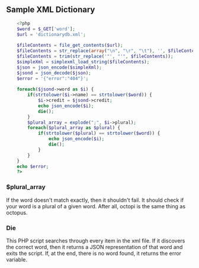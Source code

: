 ## Sample XML Dictionary

```PHP
    <?php
	$word = $_GET['word'];
	$url = 'dictionarydb.xml';
	
	$fileContents = file_get_contents($url);
	$fileContents = str_replace(array("\n", "\r", "\t"), '', $fileContents);
	$fileContents = trim(str_replace('"', "'", $fileContents));
	$simpleXml = simplexml_load_string($fileContents);
	$json = json_encode($simpleXml);
	$jsond = json_decode($json);
	$error = '{"error":"404"}';
	
	foreach($jsond->word as $i) {
		if(strtolower($i->name) == strtolower($word)) {
			$i->credit = $jsond->credit;
			echo json_encode($i);	
			die();
		}
		$plural_array = explode(";", $i->plural);
		foreach($plural_array as $plural) {
			if(strtolower($plural) == strtolower($word)) {
				echo json_encode($i);	
				die();
			}
		}
	}
	echo $error;
    ?>
```

### $plural_array
If the word doesn't match exactly, then it shouldn't fail. It should check if your word is a plural of a given word. After all, octopi is the same thing as octopus.

### Die
This PHP script searches through every item in the xml file. If it discovers the correct word, then it returns a JSON representation of that word and exits the script. If, at the end, there is no word found, it returns the error variable.